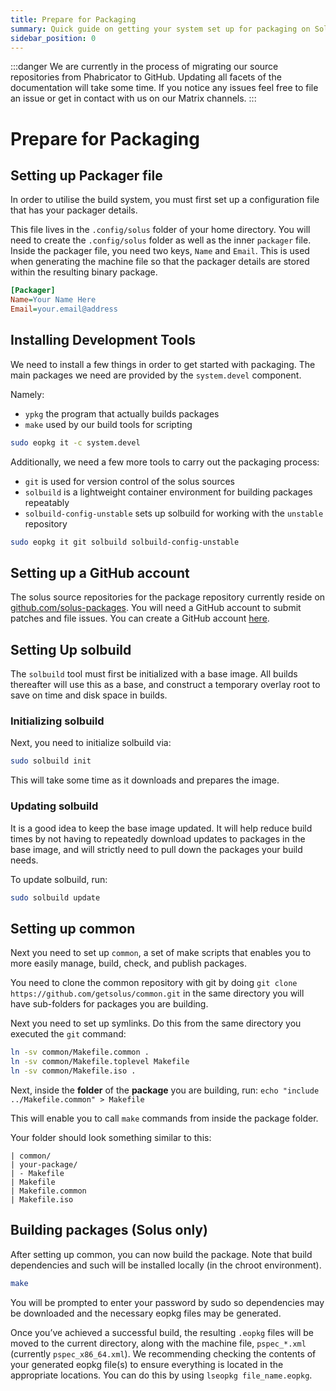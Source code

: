 ```yaml
---
title: Prepare for Packaging
summary: Quick guide on getting your system set up for packaging on Solus
sidebar_position: 0
---
```


:::danger
We are currently in the process of migrating our source repositories from Phabricator to GitHub. Updating all facets of the documentation will take some time.
If you notice any issues feel free to file an issue or get in contact with us on our Matrix channels.
:::

# Prepare for Packaging

## Setting up Packager file

In order to utilise the build system, you must first set up a configuration file that has your packager details.

This file lives in the `.config/solus` folder of your home directory. You will need to create the `.config/solus` folder as well as the inner `packager` file. Inside the packager file, you need two keys, `Name` and `Email`. This is used when generating the machine file so that the packager details are stored within the resulting binary package.

```ini
[Packager]
Name=Your Name Here
Email=your.email@address
```

## Installing Development Tools

We need to install a few things in order to get started with packaging.
The main packages we need are provided by the `system.devel` component.

Namely:

- `ypkg` the program that actually builds packages
- `make` used by our build tools for scripting

```bash
sudo eopkg it -c system.devel
```

Additionally, we need a few more tools to carry out the packaging process:

- `git` is used for version control of the solus sources
- `solbuild` is a lightweight container environment for building packages repeatably
- `solbuild-config-unstable` sets up solbuild for working with the `unstable` repository

```bash
sudo eopkg it git solbuild solbuild-config-unstable
```

## Setting up a GitHub account
The solus source repositories for the package repository currently reside on [github.com/solus-packages](https://github.com/solus-packages). You will need a GitHub account to submit patches and file issues. You can create a GitHub account [here](https://github.com/signup?ref_cta=Sign+up&ref_loc=header+logged+out&ref_page=%2F&source=header-home).

## Setting Up solbuild

The `solbuild` tool must first be initialized with a base image. All builds thereafter will use this as a base, and construct a temporary overlay root to save on time and disk space in builds.

### Initializing solbuild

Next, you need to initialize solbuild via:

```bash
sudo solbuild init
```

This will take some time as it downloads and prepares the image.

### Updating solbuild

It is a good idea to keep the base image updated. It will help reduce build times by not having to repeatedly download updates to packages in the base image, and will strictly need to pull down the packages your build needs.

To update solbuild, run:

```bash
sudo solbuild update
```

## Setting up common

Next you need to set up `common`, a set of make scripts that enables you to more easily manage, build, check, and publish packages.

You need to clone the common repository with git by doing `git clone https://github.com/getsolus/common.git` in the same directory you will have sub-folders for packages you are building.

Next you need to set up symlinks. Do this from the same directory you executed the `git` command:

```bash
ln -sv common/Makefile.common .
ln -sv common/Makefile.toplevel Makefile
ln -sv common/Makefile.iso .
```

Next, inside the **folder** of the **package** you are building, run: `echo "include ../Makefile.common" > Makefile`

This will enable you to call `make` commands from inside the package folder.

Your folder should look something similar to this:

```
| common/
| your-package/
| - Makefile
| Makefile
| Makefile.common
| Makefile.iso
```

## Building packages (Solus only)

After setting up common, you can now build the package. Note that build dependencies and such will be installed locally (in the chroot environment).

```bash
make
```

You will be prompted to enter your password by sudo so dependencies may be downloaded and the necessary eopkg files may be generated.

Once you’ve achieved a successful build, the resulting `.eopkg` files will be moved to the current directory, along with the machine file, `pspec_*.xml` (currently `pspec_x86_64.xml`). We recommending checking the contents of your
generated eopkg file(s) to ensure everything is located in the appropriate locations. You can do this by using `lseopkg file_name.eopkg`.
